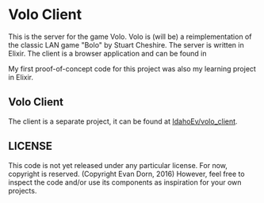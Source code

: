 # Volo Client

This is the server for the game Volo.  Volo is (will be) a reimplementation of the
classic LAN game "Bolo" by Stuart Cheshire.  The server is written in Elixir. The
client is a browser application and can be found in

My first proof-of-concept code for this project was also my learning project in
Elixir.

## Volo Client

The client is a separate project, it can be found at [IdahoEv/volo_client](https://github.com/IdahoEv/volo_client).

## LICENSE

This code is not yet released under any particular license.  For now,
copyright is reserved. (Copyright Evan Dorn, 2016)  However, feel free to
inspect the code and/or use its components as inspiration for your own projects.
